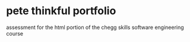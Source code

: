 # pete thinkful portfolio
 
assessment for the html portion of the chegg skills software engineering course